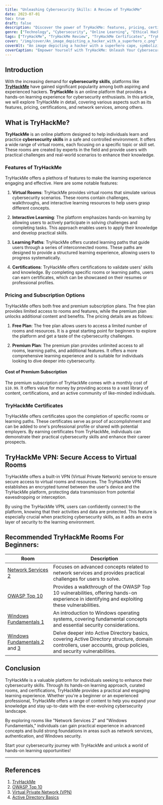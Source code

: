 ```yaml
---
title: "Unleashing Cybersecurity Skills: A Review of TryHackMe"
date: 2023-07-01
toc: true
draft: false
description: "Discover the power of TryHackMe: features, pricing, certifications, network services, and more, empowering you to master cybersecurity skills."
genre: ["Technology", "Cybersecurity", "Online Learning", "Ethical Hacking", "Network Security", "Virtual Labs", "Certifications", "Learning Paths", "Hands-on Experience", "TryHackMe Review"]
tags: ["TryHackMe", "TryHackMe Review", "TryHackMe Certificates", "TryHackMe Pricing", "TryHackMe Network Services 2", "TryHackMe Subscription", "TryHackMe Authentication Bypass", "TryHackMe File Inclusion", "TryHackMe OWASP Top 10 Walkthrough", "TryHackMe VPN", "TryHackMe Windows Fundamentals 1", "TryHackMe Active Directory", "TryHackMe Active Directory Basics", "TryHackMe Answers", "TryHackMe Linux Fundamentals Part 3", "TryHackMe Logo", "TryHackMe Mitre", "TryHackMe Splunk", "TryHackMe SQL Injection", "TryHackMe Support", "TryHackMe Threat Intelligence Tools", "TryHackMe Upload Vulnerabilities", "TryHackMe Walking an Application", "TryHackMe Windows Fundamentals 2", "TryHackMe Windows Fundamentals 3", "TryHackMe Blue", "TryHackMe Blue Walkthrough"]
cover: "/img/cover/An_image_depicting_a_hacker_with_a_superhero_c.png"
coverAlt: "An image depicting a hacker with a superhero cape, symbolizing the empowerment gained through TryHackMe's cybersecurity training."
coverCaption: "Empower Yourself with TryHackMe: Unleash Your Cybersecurity Superpowers"
---
```

## Introduction

With the increasing demand for **cybersecurity skills**, platforms like [**TryHackMe**](https://tryhackme.com/signup?referrer=5f651e437af6815dfbc2ab56) have gained significant popularity among both aspiring and experienced hackers. **TryHackMe** is an online platform that provides a hands-on learning experience for cybersecurity enthusiasts. In this article, we will explore TryHackMe in detail, covering various aspects such as its features, pricing, certifications, and network services, among others.

## What is TryHackMe?

**TryHackMe** is an online platform designed to help individuals learn and practice **cybersecurity skills** in a safe and controlled environment. It offers a wide range of virtual rooms, each focusing on a specific topic or skill set. These rooms are created by experts in the field and provide users with practical challenges and real-world scenarios to enhance their knowledge.

### Features of TryHackMe

TryHackMe offers a plethora of features to make the learning experience engaging and effective. Here are some notable features:

1. **Virtual Rooms**: TryHackMe provides virtual rooms that simulate various cybersecurity scenarios. These rooms contain challenges, walkthroughs, and interactive learning resources to help users grasp different concepts.

2. **Interactive Learning**: The platform emphasizes hands-on learning by allowing users to actively participate in solving challenges and completing tasks. This approach enables users to apply their knowledge and develop practical skills.

3. **Learning Paths**: TryHackMe offers curated learning paths that guide users through a series of interconnected rooms. These paths are designed to provide a structured learning experience, allowing users to progress systematically.

4. **Certifications**: TryHackMe offers certifications to validate users' skills and knowledge. By completing specific rooms or learning paths, users can earn certificates, which can be showcased on their resumes or professional profiles.

### Pricing and Subscription Options

TryHackMe offers both free and premium subscription plans. The free plan provides limited access to rooms and features, while the premium plan unlocks additional content and benefits. The pricing details are as follows:

1. **Free Plan**: The free plan allows users to access a limited number of rooms and resources. It is a great starting point for beginners to explore the platform and get a taste of the cybersecurity challenges.

2. **Premium Plan**: The premium plan provides unlimited access to all rooms, learning paths, and additional features. It offers a more comprehensive learning experience and is suitable for individuals looking to dive deeper into cybersecurity.

#### Cost of Premium Subscription

The premium subscription of TryHackMe comes with a monthly cost of `$10.99`. It offers value for money by providing access to a vast library of content, certifications, and an active community of like-minded individuals.

### TryHackMe Certificates

TryHackMe offers certificates upon the completion of specific rooms or learning paths. These certificates serve as proof of accomplishment and can be added to one's professional profile or shared with potential employers. By earning certificates from TryHackMe, individuals can demonstrate their practical cybersecurity skills and enhance their career prospects.

## TryHackMe VPN: Secure Access to Virtual Rooms

TryHackMe offers a built-in VPN (Virtual Private Network) service to ensure secure access to virtual rooms and resources. The TryHackMe VPN establishes an encrypted tunnel between the user's device and the TryHackMe platform, protecting data transmission from potential eavesdropping or interception.

By using the TryHackMe VPN, users can confidently connect to the platform, knowing that their activities and data are protected. This feature is especially crucial when practicing cybersecurity skills, as it adds an extra layer of security to the learning environment.

## Recommended TryHackMe Rooms For Beginners:

| Room                               | Description                                                                                                                              |
|------------------------------------|------------------------------------------------------------------------------------------------------------------------------------------|
| [Network Services 2 ](https://tryhackme.com/room/networkservices2)                | Focuses on advanced concepts related to network services and provides practical challenges for users to solve.                             |
| [OWASP Top 10](https://tryhackme.com/room/owasptop102021)           | Provides a walkthrough of the OWASP Top 10 vulnerabilities, offering hands-on experience in identifying and exploiting these vulnerabilities. |                                                   |
| [Windows Fundamentals 1  ](https://tryhackme.com/room/windowsfundamentals1xbx)           | An introduction to Windows operating systems, covering fundamental concepts and essential security considerations.                       |
| [Windows Fundamentals 2](https://tryhackme.com/room/windowsfundamentals2x0x) and [3](https://tryhackme.com/room/windowsfundamentals3xzx)       | Delve deeper into Active Directory basics, covering Active Directory structure, domain controllers, user accounts, group policies, and security vulnerabilities.                    |


## Conclusion

TryHackMe is a valuable platform for individuals seeking to enhance their cybersecurity skills. Through its hands-on learning approach, curated rooms, and certifications, TryHackMe provides a practical and engaging learning experience. Whether you're a beginner or an experienced professional, TryHackMe offers a range of content to help you expand your knowledge and stay up-to-date with the ever-evolving cybersecurity landscape.

By exploring rooms like "Network Services 2" and "Windows Fundamentals," individuals can gain practical experience in advanced concepts and build strong foundations in areas such as network services, authentication, and Windows security.

Start your cybersecurity journey with TryHackMe and unlock a world of hands-on learning opportunities!

______

## References

1. [TryHackMe](https://tryhackme.com/signup?referrer=5f651e437af6815dfbc2ab56)
2. [OWASP Top 10](https://owasp.org/www-project-top-ten/)
3. [Virtual Private Network (VPN)](https://en.wikipedia.org/wiki/Virtual_private_network)
4. [Active Directory Basics](https://docs.microsoft.com/en-us/windows-server/identity/ad-ds/get-started/virtual-dc/active-directory-domain-services-overview)
